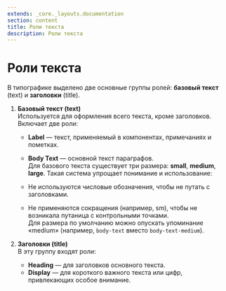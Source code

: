 ```yaml
---
extends: _core._layouts.documentation
section: content
title: Роли текста
description: Роли текста
---
```


# Роли текста

В типографике выделено две основные группы ролей: **базовый текст** (text) и **заголовки** (title).

1. **Базовый текст (text)**  
   Используется для оформления всего текста, кроме заголовков. Включает две роли:

   * **Label** — текст, применяемый в компонентах, примечаниях и пометках.
   * **Body Text** — основной текст параграфов.  
     Для базового текста существует три размера: **small**, **medium**, **large**. Такая система упрощает понимание и
     использование:

   * Не используются числовые обозначения, чтобы не путать с заголовками.
   * Не применяются сокращения (например, sm), чтобы не возникала путаница с контрольными точками.  
     Для размера по умолчанию можно опускать упоминание «medium» (например, `body-text` вместо `body-text-medium`).

2. **Заголовки (title)**  
   В эту группу входят роли:

   * **Heading** — для заголовков основного текста.
   * **Display** — для короткого важного текста или цифр, привлекающих особое внимание.
